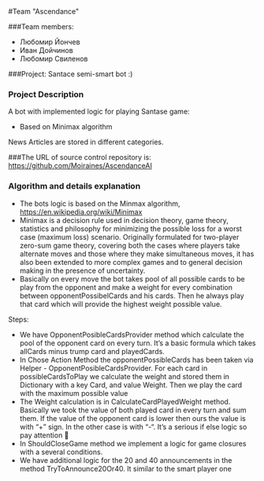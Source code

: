 #Team "Ascendance"

###Team members:
*	Любомир Йончев
*	Иван Дойчинов
*	Любомир Свиленов

###Project:
Santace semi-smart bot :)

### Project Description

A bot with implemented logic for playing Santase game:

*	Based on  Minimax algorithm 

News Articles are stored in different categories.

###The URL of source control repository is:
https://github.com/Moiraines/AscendanceAI

### Algorithm and details explanation

*	The bots logic is based on the Minmax algorithm, https://en.wikipedia.org/wiki/Minimax
*	Minimax is a decision rule used in decision theory, game theory, statistics and philosophy for minimizing the possible loss for a worst case (maximum loss) scenario. Originally formulated for two-player zero-sum game theory, covering both the cases where players take alternate moves and those where they make simultaneous moves, it has also been extended to more complex games and to general decision making in the presence of uncertainty.
*	Basically on every move the bot takes pool of all possible cards to be play from the opponent and make a weight for every combination between opponentPossibelCards and his cards. Then he always play that card which will provide the highest weight possible value.

Steps:

*	We have OpponentPosibleCardsProvider method which calculate the pool of the opponent card on every turn. It’s a basic formula which takes allCards minus trump card and playedCards.
*	In Chose Action Method the opponentPossibleCards has been taken via Helper -  OpponentPosibleCardsProvider. For each card in possibleCardsToPlay we calculate the weight and stored them in Dictionary with a key Card, and value Weight.
	Then we play the card with the maximum possible value
*	The Weight calculation is in CalculateCardPlayedWeight method.
	Basically we took the value of both played card in every turn and sum them. If the value of the opponent card is lower then ours the value is with “+” sign. In the other case is with “-“. It’s a serious if else logic so pay attention 
*	In ShouldCloseGame method we implement a logic for game closures with a several conditions.
*	We have additional logic for the 20 and 40 announcements in the method TryToAnnounce20Or40. It similar to the smart player one